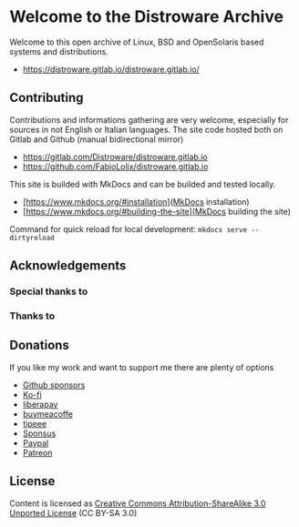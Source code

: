 # Welcome to the Distroware Archive

Welcome to this open archive of Linux, BSD and OpenSolaris based systems and distributions.

* <https://distroware.gitlab.io/distroware.gitlab.io/>

## Contributing

Contributions and informations gathering are very welcome, especially for sources in not English or Italian languages.
The site code hosted both on Gitlab and Github (manual bidirectional mirror)

* <https://gitlab.com/Distroware/distroware.gitlab.io>
* <https://github.com/FabioLolix/distroware.gitlab.io>

This site is builded with MkDocs and can be builded and tested locally.

* [https://www.mkdocs.org/#installation](MkDocs installation)
* [https://www.mkdocs.org/#building-the-site](MkDocs building the site)

Command for quick reload for local development: `mkdocs serve --dirtyreload`

## Acknowledgements

### Special thanks to

### Thanks to

## Donations

If you like my work and want to support me there are plenty of options

* [Github sponsors](https://github.com/sponsors/FabioLolix)
* [Ko-fi](https://ko-fi.com/fabiololix)
* [liberapay](https://liberapay.com/FabioLolix)
* [buymeacoffe](https://www.buymeacoffee.com/FabioLoli)
* [tipeee](https://en.tipeee.com/fabiololix)
* [Sponsus](https://sponsus.org/u/fabiololix)
* [Paypal](https://www.paypal.com/donate?hosted_button_id=NJT3H9QXE4TWU)
* [Patreon](https://www.patreon.com/FabioLolix)

## License

Content is licensed as [Creative Commons Attribution-ShareAlike 3.0 Unported License](https://creativecommons.org/licenses/by-sa/3.0/) (CC BY-SA 3.0)